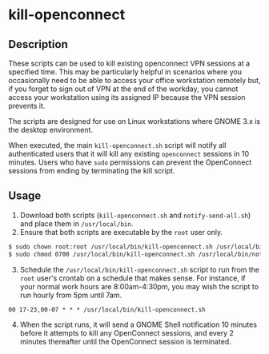 # kill-openconnect

## Description

These scripts can be used to kill existing openconnect VPN sessions at a specified time.  This may be particularly helpful in scenarios where you occasionally need to be able to access your office workstation remotely but, if you forget to sign out of VPN at the end of the workday, you cannot access your workstation using its assigned IP because the VPN session prevents it.

The scripts are designed for use on Linux workstations where GNOME 3.x is the desktop environment.

When executed, the main `kill-openconnect.sh` script will notify all authenticated users that it will kill any existing `openconnect` sessions in 10 minutes.  Users who have `sudo` permissions can prevent the OpenConnect sessions from ending by terminating the kill script.

## Usage

1. Download both scripts (`kill-openconnect.sh` and `notify-send-all.sh`) and place them in `/usr/local/bin`.
2. Ensure that both scripts are executable by the `root` user only.
~~~ bash
$ sudo chown root:root /usr/local/bin/kill-openconnect.sh /usr/local/bin/notify-send-all.sh
$ sudo chmod 0700 /usr/local/bin/kill-openconnect.sh /usr/local/bin/notify-send-all.sh
~~~
3. Schedule the `/usr/local/bin/kill-openconnect.sh` script to run from the `root` user's crontab on a schedule that makes sense.  For instance, if your normal work hours are 8:00am-4:30pm, you may wish the script to run hourly from 5pm until 7am.
~~~ cron
00 17-23,00-07 * * * /usr/local/bin/kill-openconnect.sh
~~~
4. When the script runs, it will send a GNOME Shell notification 10 minutes before it attempts to kill any OpenConnect sessions, and every 2 minutes thereafter until the OpenConnect session is terminated.
